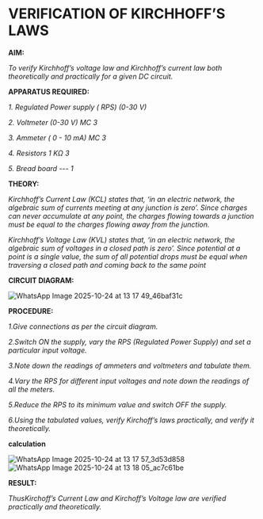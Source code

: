 # VERIFICATION OF KIRCHHOFF’S LAWS

**AIM:**

*To verify Kirchhoff’s voltage law and Kirchhoff’s current law both theoretically and practically for a given DC circuit.*

**APPARATUS REQUIRED:**

*1.	Regulated Power supply ( RPS)	(0-30 V)*
   
*2.	Voltmeter	(0-30 V) MC	3*
   
*3.	Ammeter	( 0 - 10 mA) MC	3*
   
*4.	Resistors	1 KΩ	3*

*5.	Bread board	---	1*

**THEORY:**

*Kirchhoff’s Current Law (KCL) states that, ‘in an electric network, the algebraic sum of currents meeting at any junction is zero’. Since charges can never accumulate at any point, the charges flowing towards a junction must be equal to the charges flowing away from the junction.*

*Kirchhoff’s Voltage Law (KVL) states that, ‘in an electric network, the algebraic sum of voltages in a closed path is zero’. Since potential at a point is a single value, the sum of all potential drops must be equal when traversing a closed path and coming back to the same point*

**CIRCUIT DIAGRAM:**



![WhatsApp Image 2025-10-24 at 13 17 49_46baf31c](https://github.com/user-attachments/assets/99992180-3b25-4055-a5c1-25090182116a)










**PROCEDURE:**

 *1.Give connections as per the circuit diagram.*

 *2.Switch ON the supply, vary the RPS (Regulated Power Supply) and set a particular input voltage.*
	
 *3.Note down the readings of ammeters and voltmeters and tabulate them.*
	
 *4.Vary the RPS for different input voltages and note down the readings of all the meters.*

 *5.Reduce the RPS to its minimum value and switch OFF the supply.*
  
 *6.Using the tabulated values, verify Kirchoff’s laws practically, and verify it theoretically.*

 **calculation**
 

![WhatsApp Image 2025-10-24 at 13 17 57_3d53d858](https://github.com/user-attachments/assets/f22ac990-36f9-47da-8155-e29c0d447499)
![WhatsApp Image 2025-10-24 at 13 18 05_ac7c61be](https://github.com/user-attachments/assets/b6c63802-ef45-418d-bdcc-e96cee1f659f)

 

**RESULT:**

*ThusKirchoff’s Current Law and Kirchoff’s Voltage law are verified practically and theoretically.*


